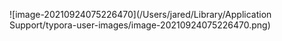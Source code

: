 ![image-20210924075226470](/Users/jared/Library/Application Support/typora-user-images/image-20210924075226470.png)

